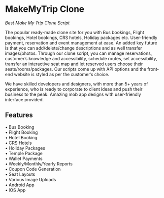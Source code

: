 # MakeMyTrip Clone 
<i>Best Make My Trip Clone Script</i>

The popular ready-made clone site for you with Bus bookings, Flight bookings, Hotel bookings, CRS hotels, Holiday packages etc. User-friendly payment, reservation and event management at ease. An added key future is that you can add/delete/change descriptions and as well transfer images/photos. Through our clone script, you can manage reservations, customer’s knowledge and accessibility, schedule routes, set accessibility, transfer an interactive seat map and let reserved users choose their seats/rooms/packages.
Our scripts come up with API options and the front-end website is styled as per the customer’s choice.

We have skilled developers and designers, with more than 5+ years of experience, who is ready to corporate to client ideas and push their business to the peak. Amazing mob app designs with user-friendly interface provided.

<h2> Features </h2>
• Bus Booking<br>
• Flight Booking<br>
• Hotel Booking<br>
• CRS Hotels<br>
• Holiday Packages<br>
• Temple Package<br>
• Wallet Payments<br>
• Weekly/Monthly/Yearly Reports<br>
• Coupon Code Generation<br>
• Seat Layouts<br>
• Various Image Uploads<br>
• Android App<br>
• IOS App<br>
